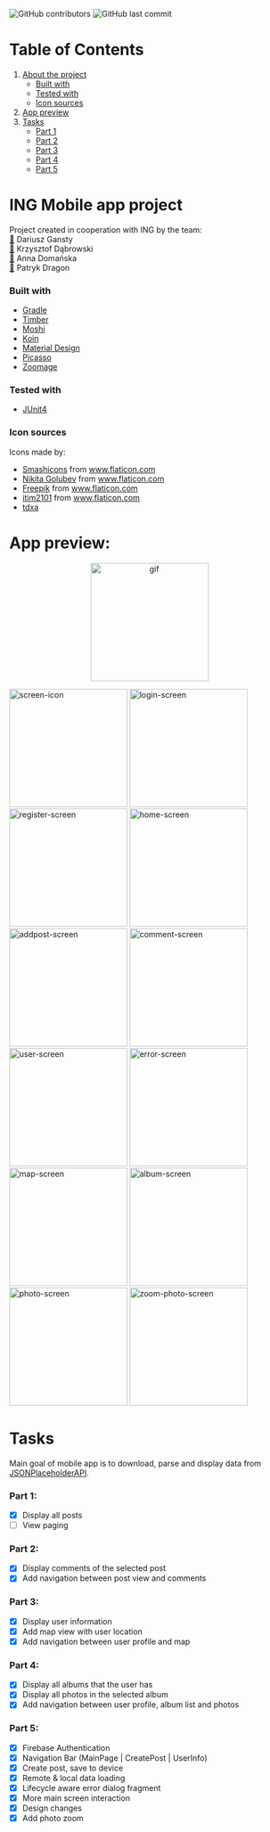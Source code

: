 <p float="left">
<img alt="GitHub contributors" src="https://img.shields.io/github/contributors/iamcostello/ING-Mobile-app-project?style=plastic"/>
<img alt="GitHub last commit" src="https://img.shields.io/github/last-commit/iamcostello/ing-mobile-app-project?style=plastic"/>
</p>

# Table of Contents
1. [ About the project ](#about)
   - [ Built with ](#built)
   - [ Tested with ](#test)
   - [ Icon sources ](#icon)
3. [ App preview ](#preview)
4. [ Tasks ](#tasks)
   - [ Part 1 ](#part1)
   - [ Part 2 ](#part2)
   - [ Part 3 ](#part3)
   - [ Part 4 ](#part4)
   - [ Part 5 ](#part5)

<a name="about"></a>
# ING Mobile app project
Project created in cooperation with ING by the team:\
 [👤](https://github.com/daroG) Dariusz Gansty \
 [👤](https://github.com/IamCostello) Krzysztof Dąbrowski \
 [👤](https://github.com/tdxa) Anna Domańska \
 [👤](https://github.com/Orgooonek) Patryk Dragon \
<a name="built"></a>
### Built with
- <a href="https://gradle.org" title="gradle">Gradle</a>
- <a href="https://github.com/JakeWharton/timber" title="timber">Timber</a>
- <a href="https://github.com/square/moshi" title="Moshi">Moshi</a>
- <a href="https://insert-koin.io" title="Koin">Koin</a>
- <a href="https://material.io" title="material">Material Design</a>
- <a href="https://square.github.io/picasso/" title="picasso">Picasso</a>
- <a href="http://jsibbold.github.io/zoomage/" title="zoomage">Zoomage</a>
<a name="test"></a>
### Tested with
- <a href="https://junit.org/junit4/" title="junit">JUnit4</a>

<a name="icon"></a>
### Icon sources
Icons made by:
- <a href="https://smashicons.com/" title="Smashicons">Smashicons</a> from <a href="https://www.flaticon.com/" title="Flaticon"> www.flaticon.com</a>
- <a href="https://www.flaticon.com/free-icon/album_2005062" title="Nikita Golubev">Nikita Golubev</a> from <a href="https://www.flaticon.com/" title="Flaticon"> www.flaticon.com</a>
- <a href="https://www.flaticon.com/authors/freepik" title="Freepik">Freepik</a> from <a href="https://www.flaticon.com/" title="Flaticon">www.flaticon.com</a>
- <a href="https://www.flaticon.com/authors/itim2101" title="itim2101">itim2101</a> from <a href="https://www.flaticon.com/" title="Flaticon">www.flaticon.com</a>
- <a href="https://github.com/tdxa" title="tdxa">tdxa</a>
 
<a name="preview"></a>  
# App preview:
<p align="center">
 <img src="https://user-images.githubusercontent.com/51888438/83301558-2867ab00-a1fa-11ea-86e4-297606b07b27.gif" alt="gif"
      width="212px"/>
</p>
<p float="left">
  <img src="https://user-images.githubusercontent.com/51888438/83238978-7a2b1980-a197-11ea-8e06-411c9739ad5b.jpg" alt="screen-icon" width="212px"/>
 <img src="https://user-images.githubusercontent.com/51888438/83242925-77cbbe00-a19d-11ea-917c-8209f873975e.jpg" alt="login-screen" width="212px"/>
 <img src="https://user-images.githubusercontent.com/51888438/83242930-78fceb00-a19d-11ea-9003-34df296ab8f5.jpg" alt="register-screen" width="212px"/>
 <img src="https://user-images.githubusercontent.com/51888438/83308575-5a333e80-a207-11ea-83d1-cf0ad2db39ae.jpg" alt="home-screen" width="212px"/>
   <img src="https://user-images.githubusercontent.com/51888438/83308574-5a333e80-a207-11ea-9b83-aefd33e50cbb.jpg" alt="addpost-screen" width="212px"/>
  <img src="https://user-images.githubusercontent.com/51888438/83308577-5acbd500-a207-11ea-8f2f-babe12388840.jpg" alt="comment-screen" width="212px"/>
  <img src="https://user-images.githubusercontent.com/51888438/83308578-5acbd500-a207-11ea-8ff3-f10a985722b9.jpg" alt="user-screen" width="212px"/>
  <img src="https://user-images.githubusercontent.com/28679660/80126348-430f8a00-8593-11ea-8a52-237c21d7b0b2.jpg" alt="error-screen" width="212px"/>
 <img src="https://user-images.githubusercontent.com/51888438/83239375-1523f380-a198-11ea-9f32-4d4035ab5c68.jpg" alt="map-screen" width="212px"/>
 <img src="https://user-images.githubusercontent.com/51888438/83308571-59021180-a207-11ea-9e7e-d8039f9cac68.jpg" alt="album-screen" width="212px"/>
 <img src="https://user-images.githubusercontent.com/51888438/83308573-599aa800-a207-11ea-839b-f42b99792403.jpg" alt="photo-screen" width="212px"/>
 <img src="https://user-images.githubusercontent.com/51888438/83239381-16552080-a198-11ea-94ec-f50913da1014.jpg" alt="zoom-photo-screen" width="212px"/>
</p>

<a name="tasks"></a>
# Tasks
Main goal of mobile app is to download, parse and display data from [JSONPlaceholderAPI](https://jsonplaceholder.typicode.com).
<a name="part1"></a>
### Part 1:
  - [x] Display all posts
  - [ ] View paging
 <a name="part2"></a>
### Part 2: 
  - [x] Display comments of the selected post
  - [x] Add navigation between post view and comments
<a name="part3"></a>
### Part 3: 
  - [x] Display user information
  - [x] Add map view with user location
  - [x] Add navigation between user profile and map
<a name="part4"></a>
### Part 4: 
  - [x] Display all albums that the user has
  - [x] Display all photos in the selected album
  - [x] Add navigation between user profile, album list and photos
<a name="part5"></a>
### Part 5:
  - [X] Firebase Authentication
  - [x] Navigation Bar (MainPage | CreatePost | UserInfo)
  - [x] Create post, save to device
  - [x] Remote & local data loading
  - [x] Lifecycle aware error dialog fragment
  - [x] More main screen interaction
  - [x] Design changes
  - [x] Add photo zoom
